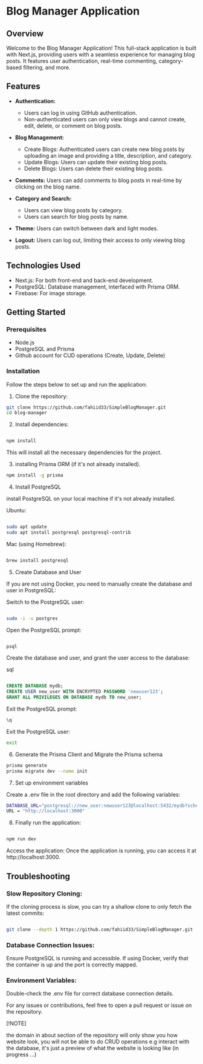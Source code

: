 # Blog Manager Application

## Overview

Welcome to the Blog Manager Application! This full-stack application is built with Next.js, providing users with a seamless experience for managing blog posts. It features user authentication, real-time commenting, category-based filtering, and more.

## Features

- **Authentication:**
  - Users can log in using GitHub authentication.
  - Non-authenticated users can only view blogs and cannot create, edit, delete, or comment on blog posts.

- **Blog Management:**
  - Create Blogs: Authenticated users can create new blog posts by uploading an image and providing a title, description, and category.
  - Update Blogs: Users can update their existing blog posts.
  - Delete Blogs: Users can delete their existing blog posts.

- **Comments:** Users can add comments to blog posts in real-time by clicking on the blog name.

- **Category and Search:**
  - Users can view blog posts by category.
  - Users can search for blog posts by name.

- **Theme:** Users can switch between dark and light modes.

- **Logout:** Users can log out, limiting their access to only viewing blog posts.

## Technologies Used

- Next.js: For both front-end and back-end development.
- PostgreSQL: Database management, interfaced with Prisma ORM.
- Firebase: For image storage.

## Getting Started

### Prerequisites

- Node.js
- PostgreSQL and Prisma
- Github account for CUD operations (Create, Update, Delete) 

### Installation


Follow the steps below to set up and run the application:


1. Clone the repository:

```bash
git clone https://github.com/fahiid33/SimpleBlogManager.git
cd blog-manager
```

2. Install dependencies:

```bash

npm install
```

This will install all the necessary dependencies for the project.


3. installing Prisma ORM (if it's not already installed).

```bash
npm install -g prisma
```

4. Install PostgreSQL

install PostgreSQL on your local machine if it's not already installed.

Ubuntu:

```bash

sudo apt update
sudo apt install postgresql postgresql-contrib
```

Mac (using Homebrew):

```bash

brew install postgresql
```
5. Create Database and User

If you are not using Docker, you need to manually create the database and user in PostgreSQL:

Switch to the PostgreSQL user:

```bash

sudo -i -u postgres
```

Open the PostgreSQL prompt:

```bash

psql

```

Create the database and user, and grant the user access to the database:

sql
```sql

CREATE DATABASE mydb;
CREATE USER new_user WITH ENCRYPTED PASSWORD 'newuser123';
GRANT ALL PRIVILEGES ON DATABASE mydb TO new_user;
```

Exit the PostgreSQL prompt:

```sql
\q

```

Exit the PostgreSQL user:

```bash
exit
```

6. Generate the Prisma Client and Migrate the Prisma schema

```bash
prisma generate
prisma migrate dev --name init
```
7. Set up environment variables

Create a .env file in the root directory and add the following variables:

```bash
DATABASE_URL="postgresql://new_user:newuser123@localhost:5432/mydb?schema=public"
URL = "http://localhost:3000"
```


8. Finally run the application:

```bash

npm run dev

```
Access the application: Once the application is running, you can access it at http://localhost:3000.

## Troubleshooting

   ### Slow Repository Cloning:

If the cloning process is slow, you can try a shallow clone to only fetch the latest commits:

```bash

git clone --depth 1 https://github.com/fahiid33/SimpleBlogManager.git 

```
### Database Connection Issues:


Ensure PostgreSQL is running and accessible. If using Docker, verify that the container is up and the port is correctly mapped.



### Environment Variables:

Double-check the .env file for correct database connection details.



For any issues or contributions, feel free to open a pull request or issue on the repository.



[!NOTE]

the domain in about section of the repository will only show you how website look, you will not be able to do CRUD operations e.g interact with the database, it's just a preview of what the website is looking like
(in progress ...)
